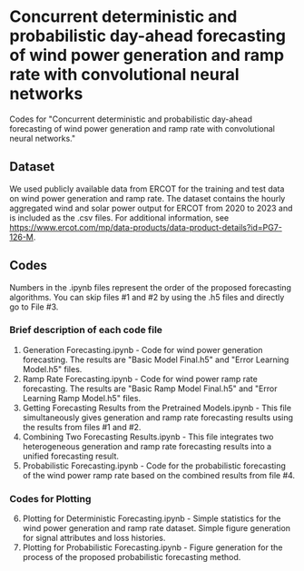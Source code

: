 # Concurrent deterministic and probabilistic day-ahead forecasting of wind power generation and ramp rate with convolutional neural networks
Codes for "Concurrent deterministic and probabilistic day-ahead forecasting of wind power generation and ramp rate with convolutional neural networks."

  ## Dataset
  We used publicly available data from ERCOT for the training and test data on wind power generation and ramp rate. The dataset contains the hourly aggregated wind and solar power output for ERCOT from 2020 to 2023 and is included as the .csv files.
  For additional information, see https://www.ercot.com/mp/data-products/data-product-details?id=PG7-126-M.
  
  ## Codes
  Numbers in the .ipynb files represent the order of the proposed forecasting algorithms. You can skip files #1 and #2 by using the .h5 files and directly go to File #3.

  ### Brief description of each code file
  1. Generation Forecasting.ipynb
    - Code for wind power generation forecasting. The results are "Basic Model Final.h5" and "Error Learning Model.h5" files.
  2. Ramp Rate Forecasting.ipynb
    - Code for wind power ramp rate forecasting. The results are "Basic Ramp Model Final.h5" and "Error Learning Ramp Model.h5" files.
  3. Getting Forecasting Results from the Pretrained Models.ipynb
    - This file simultaneously gives generation and ramp rate forecasting results using the results from files #1 and #2.
  4. Combining Two Forecasting Results.ipynb
    - This file integrates two heterogeneous generation and ramp rate forecasting results into a unified forecasting result.
  5. Probabilistic Forecasting.ipynb
    - Code for the probabilistic forecasting of the wind power ramp rate based on the combined results from file #4.

  ### Codes for Plotting
  6. Plotting for Deterministic Forecasting.ipynb
    - Simple statistics for the wind power generation and ramp rate dataset. Simple figure generation for signal attributes and loss histories.
  7. Plotting for Probabilistic Forecasting.ipynb
    - Figure generation for the process of the proposed probabilistic forecasting method.
